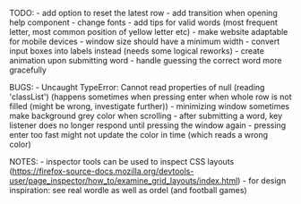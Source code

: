 TODO: 
    - add option to reset the latest row 
    - add transition when opening help component
    - change fonts
    - add tips for valid words (most frequent letter, most common position of yellow letter etc)
    - make website adaptable for mobile devices
    - window size should have a minimum width
    - convert input boxes into labels instead (needs some logical reworks)
    - create animation upon submitting word
    - handle guessing the correct word more gracefully

BUGS: 
    - Uncaught TypeError: Cannot read properties of null (reading 'classList') (happens sometimes when pressing enter when whole row is not filled (might be wrong, investigate further))
    - minimizing window sometimes make background grey color when scrolling
    - after submitting a word, key listener does no longer respond until pressing the window again
    - pressing enter too fast might not update the color in time (which reads a wrong color)

NOTES: 
    - inspector tools can be used to inspect CSS layouts (https://firefox-source-docs.mozilla.org/devtools-user/page_inspector/how_to/examine_grid_layouts/index.html)
    - for design inspiration: see real wordle as well as ordel (and football games)